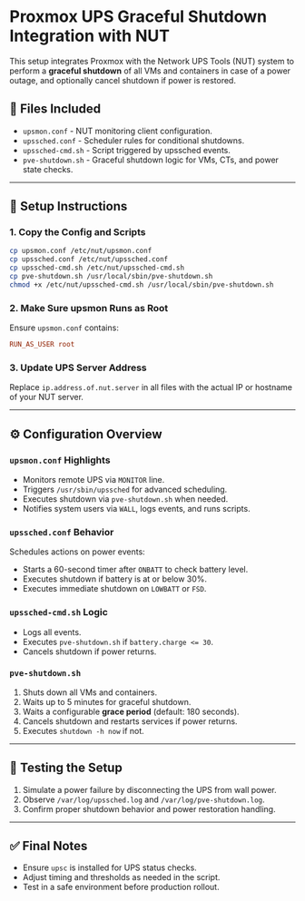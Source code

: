 # Proxmox UPS Graceful Shutdown Integration with NUT

This setup integrates Proxmox with the Network UPS Tools (NUT) system to perform a **graceful shutdown** of all VMs and containers in case of a power outage, and optionally cancel shutdown if power is restored.

## 📁 Files Included

- `upsmon.conf` - NUT monitoring client configuration.
- `upssched.conf` - Scheduler rules for conditional shutdowns.
- `upssched-cmd.sh` - Script triggered by upssched events.
- `pve-shutdown.sh` - Graceful shutdown logic for VMs, CTs, and power state checks.

---

## 🧰 Setup Instructions

### 1. Copy the Config and Scripts

```bash
cp upsmon.conf /etc/nut/upsmon.conf
cp upssched.conf /etc/nut/upssched.conf
cp upssched-cmd.sh /etc/nut/upssched-cmd.sh
cp pve-shutdown.sh /usr/local/sbin/pve-shutdown.sh
chmod +x /etc/nut/upssched-cmd.sh /usr/local/sbin/pve-shutdown.sh
```

### 2. Make Sure upsmon Runs as Root

Ensure `upsmon.conf` contains:

```ini
RUN_AS_USER root
```

### 3. Update UPS Server Address

Replace `ip.address.of.nut.server` in all files with the actual IP or hostname of your NUT server.

---

## ⚙️ Configuration Overview

### `upsmon.conf` Highlights

- Monitors remote UPS via `MONITOR` line.
- Triggers `/usr/sbin/upssched` for advanced scheduling.
- Executes shutdown via `pve-shutdown.sh` when needed.
- Notifies system users via `WALL`, logs events, and runs scripts.

### `upssched.conf` Behavior

Schedules actions on power events:

- Starts a 60-second timer after `ONBATT` to check battery level.
- Executes shutdown if battery is at or below 30%.
- Executes immediate shutdown on `LOWBATT` or `FSD`.

### `upssched-cmd.sh` Logic

- Logs all events.
- Executes `pve-shutdown.sh` if `battery.charge <= 30`.
- Cancels shutdown if power returns.

### `pve-shutdown.sh`

1. Shuts down all VMs and containers.
2. Waits up to 5 minutes for graceful shutdown.
3. Waits a configurable **grace period** (default: 180 seconds).
4. Cancels shutdown and restarts services if power returns.
5. Executes `shutdown -h now` if not.

---

## 🔄 Testing the Setup

1. Simulate a power failure by disconnecting the UPS from wall power.
2. Observe `/var/log/upssched.log` and `/var/log/pve-shutdown.log`.
3. Confirm proper shutdown behavior and power restoration handling.

---

## ✅ Final Notes

- Ensure `upsc` is installed for UPS status checks.
- Adjust timing and thresholds as needed in the script.
- Test in a safe environment before production rollout.
